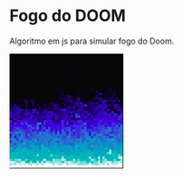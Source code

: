 # Fogo do DOOM

Algoritmo em js para simular fogo do Doom.

 ![Alt Text](https://github.com/rootdnh/fogo-do-doom-js/blob/master/fire.gif)
